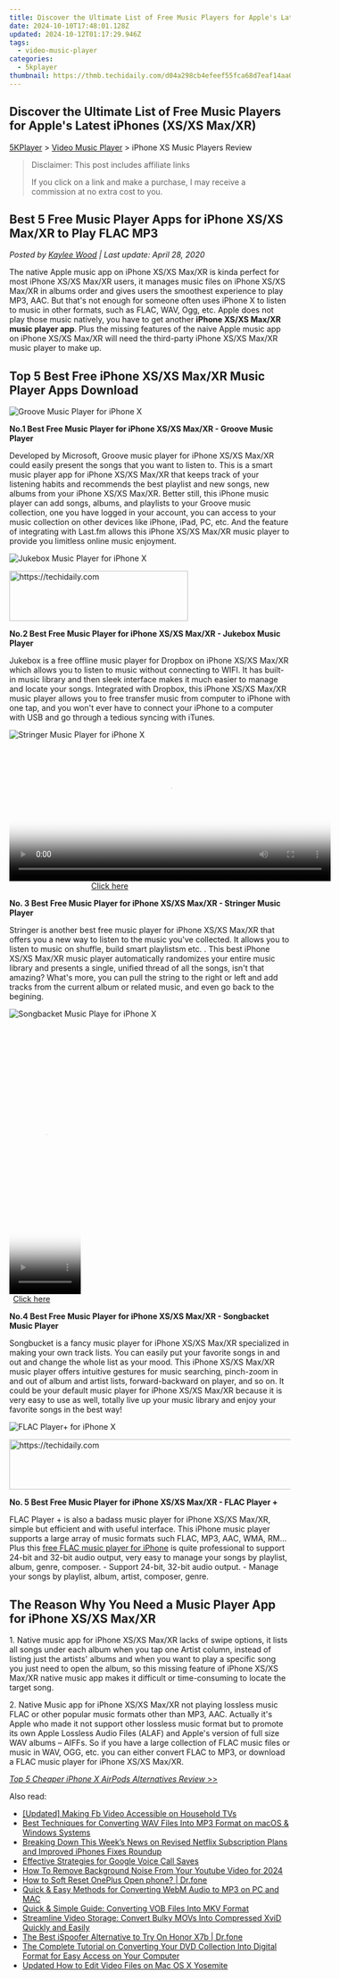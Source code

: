 ```yaml
---
title: Discover the Ultimate List of Free Music Players for Apple's Latest iPhones (XS/XS Max/XR)
date: 2024-10-10T17:48:01.128Z
updated: 2024-10-12T01:17:29.946Z
tags:
  - video-music-player
categories:
  - 5kplayer
thumbnail: https://thmb.techidaily.com/d04a298cb4efeef55fca68d7eaf14aa0f3c43f69fcef497082e91bf17afd4582.jpg
---
```


## Discover the Ultimate List of Free Music Players for Apple's Latest iPhones (XS/XS Max/XR)

[5KPlayer](https://tools.techidaily.com/5kplayer/products/) \> [Video Music Player](https://tools.techidaily.com/5kplayer/video-music-player/) \> iPhone XS Music Players Review

>  Disclaimer: This post includes affiliate links
>
>  If you click on a link and make a purchase, I may receive a commission at no extra cost to you.
>

## Best 5 Free Music Player Apps for iPhone XS/XS Max/XR to Play FLAC MP3

 _Posted by [Kaylee Wood](https://www.quora.com/profile/Amanda-Hu-21) | Last update: April 28, 2020_

The native Apple music app on iPhone XS/XS Max/XR is kinda perfect for most iPhone XS/XS Max/XR users, it manages music files on iPhone XS/XS Max/XR in albums order and gives users the smoothest experience to play MP3, AAC. But that's not enough for someone often uses iPhone X to listen to music in other formats, such as FLAC, WAV, Ogg, etc. Apple does not play those music natively, you have to get another **iPhone XS/XS Max/XR music player app**. Plus the missing features of the naive Apple music app on iPhone XS/XS Max/XR will need the third-party iPhone XS/XS Max/XR music player to make up. 

## Top 5 Best Free iPhone XS/XS Max/XR Music Player Apps Download

![Groove Music Player for iPhone X](https://www.5kplayer.com/video-music-player/img/groove-music-player.png) 

**No.1 Best Free Music Player for iPhone XS/XS Max/XR - Groove Music Player** 

Developed by Microsoft, Groove music player for iPhone XS/XS Max/XR could easily present the songs that you want to listen to. This is a smart music player app for iPhone XS/XS Max/XR that keeps track of your listening habits and recommends the best playlist and new songs, new albums from your iPhone XS/XS Max/XR. Better still, this iPhone music player can add songs, albums, and playlists to your Groove music collection, one you have logged in your account, you can access to your music collection on other devices like iPhone, iPad, PC, etc. And the feature of integrating with Last.fm allows this iPhone XS/XS Max/XR music player to provide you limitless online music enjoyment. 

![Jukebox Music Player for iPhone X](https://www.5kplayer.com/video-music-player/img/jukebox-music-player.png)

<!-- affiliate ads begin -->
<a href="https://25home.pxf.io/c/5597632/2148647/16836" target="_top" id="2148647">
  <img src="//a.impactradius-go.com/display-ad/16836-2148647" border="0" alt="https://techidaily.com" width="320" height="90"/>
</a>
<img height="0" width="0" src="https://25home.pxf.io/i/5597632/2148647/16836" style="position:absolute;visibility:hidden;" border="0" />
<!-- affiliate ads end -->

**No.2 Best Free Music Player for iPhone XS/XS Max/XR - Jukebox Music Player** 

Jukebox is a free offline music player for Dropbox on iPhone XS/XS Max/XR which allows you to listen to music without connecting to WIFI. It has built-in music library and then sleek interface makes it much easier to manage and locate your songs. Integrated with Dropbox, this iPhone XS/XS Max/XR music player allows you to free transfer music from computer to iPhone with one tap, and you won't ever have to connect your iPhone to a computer with USB and go through a tedious syncing with iTunes.

![Stringer Music Player for iPhone X](https://www.5kplayer.com/video-music-player/img/stringer-music-player.png)

<!-- affiliate ads begin -->
<span id="1983475">
					<video width="576" height="240" style="cursor:pointer"
           poster="//a.impactradius-go.com/display-clicktoplayimage/1983475.png"
           onclick="if(!this.playClicked){this.play();this.setAttribute('controls',true);this.playClicked=true;}">
	   <source src="//a.impactradius-go.com/display-ad/22993-1983475">
	   <img src="//a.impactradius-go.com/display-clicktoplayimage/1983475.png" style="border: none; height: 100%; width: 100%; object-fit: contain">
	</video>
	<div style="width:360px;text-align:center"><a href="javascript:window.open(decodeURIComponent('https%3A%2F%2Fhomestyler.sjv.io%2Fc%2F5597632%2F1983475%2F22993'), '_blank');void(0);">Click here</a></div>
</span>
<img height="0" width="0" src="https://imp.pxf.io/i/5597632/1983475/22993" style="position:absolute;visibility:hidden;" border="0" />
<!-- affiliate ads end -->

**No. 3 Best Free Music Player for iPhone XS/XS Max/XR - Stringer Music Player** 

Stringer is another best free music player for iPhone XS/XS Max/XR that offers you a new way to listen to the music you've collected. It allows you to listen to music on shuffle, build smart playlistsm etc. . This best iPhone XS/XS Max/XR music player automatically randomizes your entire music library and presents a single, unified thread of all the songs, isn't that amazing? What's more, you can pull the string to the right or left and add tracks from the current album or related music, and even go back to the begining.

![Songbacket Music Playe for iPhone X](https://www.5kplayer.com/video-music-player/img/songbucket-music-player.png)

<!-- affiliate ads begin -->
<span id="1975658">
					<video width="128" height="480" style="cursor:pointer"
           poster="//a.impactradius-go.com/display-clicktoplayimage/1975658.png"
           onclick="if(!this.playClicked){this.play();this.setAttribute('controls',true);this.playClicked=true;}">
	   <source src="//a.impactradius-go.com/display-ad/22993-1975658">
	   <img src="//a.impactradius-go.com/display-clicktoplayimage/1975658.png" style="border: none; height: 100%; width: 100%; object-fit: contain">
	</video>
	<div style="width:80px;text-align:center"><a href="javascript:window.open(decodeURIComponent('https%3A%2F%2Fhomestyler.sjv.io%2Fc%2F5597632%2F1975658%2F22993'), '_blank');void(0);">Click here</a></div>
</span>
<img height="0" width="0" src="https://imp.pxf.io/i/5597632/1975658/22993" style="position:absolute;visibility:hidden;" border="0" />
<!-- affiliate ads end -->

**No.4 Best Free Music Player for iPhone XS/XS Max/XR - Songbacket Music Player** 

Songbucket is a fancy music player for iPhone XS/XS Max/XR specialized in making your own track lists. You can easily put your favorite songs in and out and change the whole list as your mood. This iPhone XS/XS Max/XR music player offers intuitive gestures for music searching, pinch-zoom in and out of album and artist lists, forward-backward on player, and so on. It could be your default music player for iPhone XS/XS Max/XR because it is very easy to use as well, totally live up your music library and enjoy your favorite songs in the best way!

![FLAC Player+ for iPhone X](https://www.5kplayer.com/video-music-player/img/flac-player-plus.png)

<!-- affiliate ads begin -->
<a href="https://bluettius.sjv.io/c/5597632/2139111/17108" target="_top" id="2139111">
  <img src="//a.impactradius-go.com/display-ad/17108-2139111" border="0" alt="https://techidaily.com" width="728" height="90"/>
</a>
<img height="0" width="0" src="https://bluettius.sjv.io/i/5597632/2139111/17108" style="position:absolute;visibility:hidden;" border="0" />
<!-- affiliate ads end -->

**No. 5 Best Free Music Player for iPhone XS/XS Max/XR - FLAC Player +** 

FLAC Player + is also a badass music player for iPhone XS/XS Max/XR, simple but efficient and with useful interface. This iPhone music player supports a large array of music formats such FLAC, MP3, AAC, WMA, RM... Plus this [free FLAC music player for iPhone](https://tools.techidaily.com/5kplayer/video-music-player/) is quite professional to support 24-bit and 32-bit audio output, very easy to manage your songs by playlist, album, genre, composer. - Support 24-bit, 32-bit audio output. - Manage your songs by playlist, album, artist, composer, genre. 

## The Reason Why You Need a Music Player App for iPhone XS/XS Max/XR

1\. Native music app for iPhone XS/XS Max/XR lacks of swipe options, it lists all songs under each album when you tap one Artist column, instead of listing just the artists' albums and when you want to play a specific song you just need to open the album, so this missing feature of iPhone XS/XS Max/XR native music app makes it difficult or time-consuming to locate the target song. 

2\. Native Music app for iPhone XS/XS Max/XR not playing lossless music FLAC or other popular music formats other than MP3, AAC. Actually it's Apple who made it not support other lossless music format but to promote its own Apple Lossless Audio Files (ALAF) and Apple's version of full size WAV albums – AIFFs. So if you have a large collection of FLAC music files or music in WAV, OGG, etc. you can either convert FLAC to MP3, or download a FLAC music player for iPhone XS/XS Max/XR. 

[_Top 5 Cheaper iPhone X AirPods Alternatives Review_ \>>](https://tools.techidaily.com/5kplayer/video-music-player/)

<ins class="adsbygoogle"
     style="display:block"
     data-ad-format="autorelaxed"
     data-ad-client="ca-pub-7571918770474297"
     data-ad-slot="1223367746"></ins>

<ins class="adsbygoogle"
     style="display:block"
     data-ad-client="ca-pub-7571918770474297"
     data-ad-slot="8358498916"
     data-ad-format="auto"
     data-full-width-responsive="true"></ins>

<span class="atpl-alsoreadstyle">Also read:</span>
<div><ul>
<li><a href="https://facebook-clips.techidaily.com/updated-making-fb-video-accessible-on-household-tvs/"><u>[Updated] Making Fb Video Accessible on Household TVs</u></a></li>
<li><a href="https://media-tips.techidaily.com/best-techniques-for-converting-wav-files-into-mp3-format-on-macos-and-windows-systems/"><u>Best Techniques for Converting WAV Files Into MP3 Format on macOS & Windows Systems</u></a></li>
<li><a href="https://buynow-marvelous.techidaily.com/breaking-down-this-weeks-news-on-revised-netflix-subscription-plans-and-improved-iphones-fixes-roundup/"><u>Breaking Down This Week’s News on Revised Netflix Subscription Plans and Improved iPhones Fixes Roundup</u></a></li>
<li><a href="https://video-capture.techidaily.com/effective-strategies-for-google-voice-call-saves/"><u>Effective Strategies for Google Voice Call Saves</u></a></li>
<li><a href="https://youtube-stream.techidaily.com/how-to-remove-background-noise-from-your-youtube-video-for-2024/"><u>How To Remove Background Noise From Your Youtube Video for 2024</u></a></li>
<li><a href="https://techidaily.com/how-to-soft-reset-oneplus-open-phone-drfone-by-drfone-reset-android-reset-android/"><u>How to Soft Reset OnePlus Open phone? | Dr.fone</u></a></li>
<li><a href="https://media-tips.techidaily.com/quick-and-easy-methods-for-converting-webm-audio-to-mp3-on-pc-and-mac/"><u>Quick & Easy Methods for Converting WebM Audio to MP3 on PC and MAC</u></a></li>
<li><a href="https://media-tips.techidaily.com/quick-and-simple-guide-converting-vob-files-into-mkv-format/"><u>Quick & Simple Guide: Converting VOB Files Into MKV Format</u></a></li>
<li><a href="https://media-tips.techidaily.com/streamline-video-storage-convert-bulky-movs-into-compressed-xvid-quickly-and-easily/"><u>Streamline Video Storage: Convert Bulky MOVs Into Compressed XviD Quickly and Easily</u></a></li>
<li><a href="https://pokemon-go-android.techidaily.com/the-best-ispoofer-alternative-to-try-on-honor-x7b-drfone-by-drfone-virtual-android/"><u>The Best iSpoofer Alternative to Try On Honor X7b | Dr.fone</u></a></li>
<li><a href="https://media-tips.techidaily.com/the-complete-tutorial-on-converting-your-dvd-collection-into-digital-format-for-easy-access-on-your-computer/"><u>The Complete Tutorial on Converting Your DVD Collection Into Digital Format for Easy Access on Your Computer</u></a></li>
<li><a href="https://smart-video-creator.techidaily.com/updated-how-to-edit-video-files-on-mac-os-x-yosemite/"><u>Updated How to Edit Video Files on Mac OS X Yosemite</u></a></li>
</ul></div>

